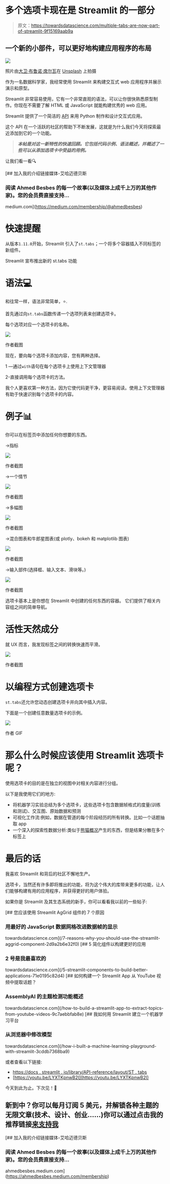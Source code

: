 # 多个选项卡现在是 Streamlit 的一部分

> 原文：<https://towardsdatascience.com/multiple-tabs-are-now-part-of-streamlit-9f15169aab9a>

## 一个新的小部件，可以更好地构建应用程序的布局

![](img/d7b823f8bfde999a4b0c4b84cc0c6413.png)

照片由[大卫·布鲁诺·席尔瓦](https://unsplash.com/@brlimaproj?utm_source=medium&utm_medium=referral)在 [Unsplash](https://unsplash.com?utm_source=medium&utm_medium=referral) 上拍摄

作为一名数据科学家，我经常使用 Streamlit 来构建交互式 web 应用程序并展示演示和原型。

Streamlit 非常容易使用，它有一个非常直观的语法，可以让你很快熟悉原型制作。你现在不需要了解 HTML 或 JavaScript 就能构建优秀的 web 应用。

Streamlit 提供了一个简洁的 [API](https://docs.streamlit.io/library/api-reference) 来用 Python 制作和设计交互式应用。

这个 API 在一个活跃的社区的帮助下不断发展，这就是为什么我们今天将探索最近添加到它的一个功能。

> ***本帖是对这一新特性的快速回顾。它包括代码示例、语法概述，并概述了一些可以从添加选项卡中受益的用例。***

让我们看一看🔍

[](https://medium.com/membership/@ahmedbesbes) [## 加入我的介绍链接媒体-艾哈迈德贝斯

### 阅读 Ahmed Besbes 的每一个故事(以及媒体上成千上万的其他作家)。您的会员费直接支持…

medium.com](https://medium.com/membership/@ahmedbesbes) 

# 快速提醒

从版本`1.11.0`开始，Streamlit 引入了`st.tabs`；一个将多个容器插入不同标签的新组件。

Streamlit 宣布推出新的 st.tabs 功能

# 语法💻

和往常一样，语法非常简单，⭐️.

首先通过向`st.tabs`函数传递一个选项列表来创建选项卡。

每个选项对应一个选项卡的名称。

![](img/d4aee18b8b40281aaa917caa6b8d6709.png)

作者截图

现在，要向每个选项卡添加内容，您有两种选择。

1 —通过`with`语句在每个选项卡上使用上下文管理器

2-直接调用每个选项卡的方法。

我个人更喜欢第一种方法，因为它使代码更干净，更容易阅读。使用上下文管理器有助于快速识别每个选项卡的内容。

# 例子📊

你可以在标签页中添加任何你想要的东西。

→指标

![](img/a3ff1812553c91336028639eefe1d6cf.png)

作者截图

→一个情节

![](img/5dfe216122ba76155b0a4e618feb6fdb.png)

作者截图

→多幅图

![](img/0474e21a25cd238627a0772375589c73.png)

作者截图

→混合图表和牛郎星图表(或 plotly、bokeh 和 matplotlib 图表)

![](img/12af5e2b42b779869625479be00defb8.png)

作者截图

→输入部件(选择框、输入文本、滑块等。)

![](img/764487328abbb4391938cec724050db1.png)

作者截图

选项卡基本上是你想在 Streamlit 中创建的任何东西的容器。
它们提供了相关内容组之间的简单导航。

# 活性天然成分

就 UX 而言，我发现标签之间的转换快速而平滑。

![](img/da124b5b84c1a1f900e2bf8b7254e32c.png)

作者截图

# 以编程方式创建选项卡

`st.tabs`还允许您动态创建选项卡并向其中插入内容。

下面是一个创建任意数量选项卡的示例。

![](img/44f84f845d8f184d68d6a3bbc8cefecb.png)

作者 GIF

# 那么什么时候应该使用 Streamlit 选项卡呢？

使用选项卡的目的是在独立的视图中对相关内容进行分组。

以下是我使用它们的地方:

*   将机器学习实验总结为多个选项卡，这些选项卡包含数据帧格式的度量(训练和测试)、交互图、原始数据和预测
*   可视化工作流:例如，数据在管道的每个阶段经历的所有转换。比如一个话题抽取 app
*   一个深入的探索性数据分析:类似于[熊猫概况](https://pandas-profiling.ydata.ai/docs/master/index.html)产生的东西，但是结果分散在多个标签上

# 最后的话

我喜欢 Streamlit 和背后的社区不懈地生产。

选项卡，当然还有许多即将推出的功能，将为这个伟大的库带来更多的功能，让人们能够构建有用的应用程序，并获得更好的用户体验。

如果你是 Streamlit 及其生态系统的新手，你可以看看我以前的一些帖子:

[](/7-reasons-why-you-should-use-the-streamlit-aggrid-component-2d9a2b6e32f0) [## 您应该使用 Streamlit AgGrid 组件的 7 个原因

### 用最好的 JavaScript 数据网格改进数据帧的显示

towardsdatascience.com](/7-reasons-why-you-should-use-the-streamlit-aggrid-component-2d9a2b6e32f0) [](/5-streamlit-components-to-build-better-applications-71e0195c82d4) [## 5 简化组件以构建更好的应用

### 2 号是我最喜欢的

towardsdatascience.com](/5-streamlit-components-to-build-better-applications-71e0195c82d4) [](/how-to-build-a-streamlit-app-to-extract-topics-from-youtube-videos-9c7aebbfab8e) [## 如何构建一个 Streamlit App 从 YouTube 视频中提取话题？

### AssemblyAI 的主题检测功能概述

towardsdatascience.com](/how-to-build-a-streamlit-app-to-extract-topics-from-youtube-videos-9c7aebbfab8e) [](/how-i-built-a-machine-learning-playground-with-streamlit-3cddb7368ba9) [## 我如何用 Streamlit 建立一个机器学习平台

### 从浏览器中修改模型

towardsdatascience.com](/how-i-built-a-machine-learning-playground-with-streamlit-3cddb7368ba9) 

或者查看以下链接:

*   [https://docs . streamlit . io/library/API-reference/layout/ST . tabs](https://docs.streamlit.io/library/api-reference/layout/st.tabs)
*   [https://youtu.be/LYXTKpnwB2I](https://youtu.be/LYXTKpnwB2I)

今天到此为止。下次见！👋

## 新到中？你可以每月订阅 5 美元，并解锁各种主题的无限文章(技术、设计、创业……)你可以通过点击我的推荐链接[来支持我](https://ahmedbesbes.medium.com/membership)

[](https://ahmedbesbes.medium.com/membership) [## 加入我的介绍链接媒体-艾哈迈德贝斯

### 阅读 Ahmed Besbes 的每一个故事(以及媒体上成千上万的其他作家)。您的会员费直接支持…

ahmedbesbes.medium.com](https://ahmedbesbes.medium.com/membership)